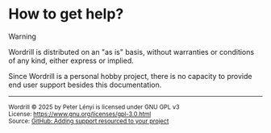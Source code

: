 # How to get help?

> [!WARNING]
> Wordrill is distributed on an "as is" basis, without warranties or conditions
> of any kind, either express or implied.

Since Wordrill is a personal hobby project, there is no capacity to provide end
user support besides this documentation. 

___
<sup>Wordrill © 2025 by Peter Lényi is licensed under GNU GPL v3</sup>  
<sup>License: https://www.gnu.org/licenses/gpl-3.0.html </sup>  
<sup>Source: [GitHub: Adding support resourced to your project](https://docs.github.com/en/communities/setting-up-your-project-for-healthy-contributions/adding-support-resources-to-your-project)</sup>

